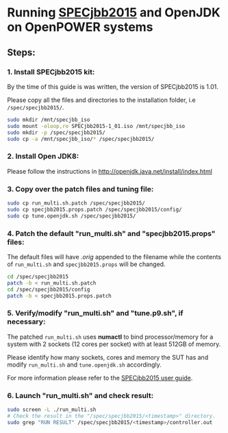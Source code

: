 # Running [SPECjbb2015](https://www.spec.org/jbb2015/) and OpenJDK on OpenPOWER systems

## Steps:
### 1. Install SPECjbb2015 kit:
By the time of this guide is was written, the version of SPECjbb2015 is 1.01.

Please copy all the files and directories to the installation folder, i.e `/spec/specjbb2015/`.

```bash
sudo mkdir /mnt/specjbb_iso
sudo mount -oloop,ro SPECjbb2015-1_01.iso /mnt/specjbb_iso
sudo mkdir -p /spec/specjbb2015/
sudo cp -a /mnt/specjbb_iso/* /spec/specjbb2015/
```
### 2. Install Open JDK8:
Please follow the instructions in http://openjdk.java.net/install/index.html 
### 3. Copy over the patch files and tuning file:
```bash
sudo cp run_multi.sh.patch /spec/specjbb2015/
sudo cp specjbb2015.props.patch /spec/specjbb2015/config/
sudo cp tune.openjdk.sh /spec/specjbb2015/
```
### 4. Patch the default "run_multi.sh" and "specjbb2015.props" files:
The default files will have *.orig* appended to the filename while the contents of `run_multi.sh` and `specjbb2015.props` will be changed.
```bash
cd /spec/specjbb2015
patch -b < run_multi.sh.patch
cd /spec/specjbb2015/config
patch -b < specjbb2015.props.patch
```
### 5. Verify/modify "run_multi.sh" and "tune.p9.sh", if necessary:
The patched `run_multi.sh` uses **numactl** to bind processor/memory for a system with 2 sockets (12 cores per socket) with at least 512GB of memory.

Please identify how many sockets, cores and memory the SUT has and modify `run_multi.sh` and `tune.openjdk.sh` accordingly.

For more information please refer to the [SPECjbb2015 user guide](https://www.spec.org/jbb2015/docs/userguide.pdf).
### 6. Launch "run_multi.sh" and check result:
```bash
sudo screen -L ./run_multi.sh
# Check the result in the "/spec/specjbb2015/<timestamp>" directory. 
sudo grep "RUN RESULT" /spec/specjbb2015/<timestamp>/controller.out
```
